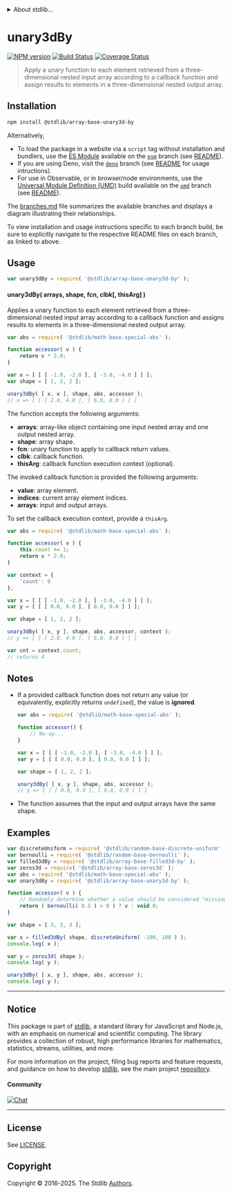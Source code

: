 <!--

@license Apache-2.0

Copyright (c) 2024 The Stdlib Authors.

Licensed under the Apache License, Version 2.0 (the "License");
you may not use this file except in compliance with the License.
You may obtain a copy of the License at

   http://www.apache.org/licenses/LICENSE-2.0

Unless required by applicable law or agreed to in writing, software
distributed under the License is distributed on an "AS IS" BASIS,
WITHOUT WARRANTIES OR CONDITIONS OF ANY KIND, either express or implied.
See the License for the specific language governing permissions and
limitations under the License.

-->


<details>
  <summary>
    About stdlib...
  </summary>
  <p>We believe in a future in which the web is a preferred environment for numerical computation. To help realize this future, we've built stdlib. stdlib is a standard library, with an emphasis on numerical and scientific computation, written in JavaScript (and C) for execution in browsers and in Node.js.</p>
  <p>The library is fully decomposable, being architected in such a way that you can swap out and mix and match APIs and functionality to cater to your exact preferences and use cases.</p>
  <p>When you use stdlib, you can be absolutely certain that you are using the most thorough, rigorous, well-written, studied, documented, tested, measured, and high-quality code out there.</p>
  <p>To join us in bringing numerical computing to the web, get started by checking us out on <a href="https://github.com/stdlib-js/stdlib">GitHub</a>, and please consider <a href="https://opencollective.com/stdlib">financially supporting stdlib</a>. We greatly appreciate your continued support!</p>
</details>

# unary3dBy

[![NPM version][npm-image]][npm-url] [![Build Status][test-image]][test-url] [![Coverage Status][coverage-image]][coverage-url] <!-- [![dependencies][dependencies-image]][dependencies-url] -->

> Apply a unary function to each element retrieved from a three-dimensional nested input array according to a callback function and assign results to elements in a three-dimensional nested output array.

<section class="intro">

</section>

<!-- /.intro -->

<section class="installation">

## Installation

```bash
npm install @stdlib/array-base-unary3d-by
```

Alternatively,

-   To load the package in a website via a `script` tag without installation and bundlers, use the [ES Module][es-module] available on the [`esm`][esm-url] branch (see [README][esm-readme]).
-   If you are using Deno, visit the [`deno`][deno-url] branch (see [README][deno-readme] for usage intructions).
-   For use in Observable, or in browser/node environments, use the [Universal Module Definition (UMD)][umd] build available on the [`umd`][umd-url] branch (see [README][umd-readme]).

The [branches.md][branches-url] file summarizes the available branches and displays a diagram illustrating their relationships.

To view installation and usage instructions specific to each branch build, be sure to explicitly navigate to the respective README files on each branch, as linked to above.

</section>

<section class="usage">

## Usage

```javascript
var unary3dBy = require( '@stdlib/array-base-unary3d-by' );
```

#### unary3dBy( arrays, shape, fcn, clbk\[, thisArg] )

Applies a unary function to each element retrieved from a three-dimensional nested input array according to a callback function and assigns results to elements in a three-dimensional nested output array.

```javascript
var abs = require( '@stdlib/math-base-special-abs' );

function accessor( v ) {
    return v * 2.0;
}

var x = [ [ [ -1.0, -2.0 ], [ -3.0, -4.0 ] ] ];
var shape = [ 1, 2, 2 ];

unary3dBy( [ x, x ], shape, abs, accessor );
// x => [ [ [ 2.0, 4.0 ], [ 6.0, 8.0 ] ] ]
```

The function accepts the following arguments:

-   **arrays**: array-like object containing one input nested array and one output nested array.
-   **shape**: array shape.
-   **fcn**: unary function to apply to callback return values.
-   **clbk**: callback function.
-   **thisArg**: callback function execution context (optional).

The invoked callback function is provided the following arguments:

-   **value**: array element.
-   **indices**: current array element indices.
-   **arrays**: input and output arrays.

To set the callback execution context, provide a `thisArg`.

<!-- eslint-disable no-invalid-this -->

```javascript
var abs = require( '@stdlib/math-base-special-abs' );

function accessor( v ) {
    this.count += 1;
    return v * 2.0;
}

var context = {
    'count': 0
};

var x = [ [ [ -1.0, -2.0 ], [ -3.0, -4.0 ] ] ];
var y = [ [ [ 0.0, 0.0 ], [ 0.0, 0.0 ] ] ];

var shape = [ 1, 2, 2 ];

unary3dBy( [ x, y ], shape, abs, accessor, context );
// y => [ [ [ 2.0, 4.0 ], [ 6.0, 8.0 ] ] ]

var cnt = context.count;
// returns 4
```

</section>

<!-- /.usage -->

<section class="notes">

## Notes

-   If a provided callback function does not return any value (or equivalently, explicitly returns `undefined`), the value is **ignored**.

    ```javascript
    var abs = require( '@stdlib/math-base-special-abs' );

    function accessor() {
        // No-op...
    }

    var x = [ [ [ -1.0, -2.0 ], [ -3.0, -4.0 ] ] ];
    var y = [ [ [ 0.0, 0.0 ], [ 0.0, 0.0 ] ] ];

    var shape = [ 1, 2, 2 ];

    unary3dBy( [ x, y ], shape, abs, accessor );
    // y => [ [ [ 0.0, 0.0 ], [ 0.0, 0.0 ] ] ]
    ```

-   The function assumes that the input and output arrays have the same shape.

</section>

<!-- /.notes -->

<section class="examples">

## Examples

<!-- eslint no-undef: "error" -->

```javascript
var discreteUniform = require( '@stdlib/random-base-discrete-uniform' ).factory;
var bernoulli = require( '@stdlib/random-base-bernoulli' );
var filled3dBy = require( '@stdlib/array-base-filled3d-by' );
var zeros3d = require( '@stdlib/array-base-zeros3d' );
var abs = require( '@stdlib/math-base-special-abs' );
var unary3dBy = require( '@stdlib/array-base-unary3d-by' );

function accessor( v ) {
    // Randomly determine whether a value should be considered "missing":
    return ( bernoulli( 0.5 ) > 0 ) ? v : void 0;
}

var shape = [ 3, 3, 3 ];

var x = filled3dBy( shape, discreteUniform( -100, 100 ) );
console.log( x );

var y = zeros3d( shape );
console.log( y );

unary3dBy( [ x, y ], shape, abs, accessor );
console.log( y );
```

</section>

<!-- /.examples -->

<!-- Section for related `stdlib` packages. Do not manually edit this section, as it is automatically populated. -->

<section class="related">

</section>

<!-- /.related -->

<!-- Section for all links. Make sure to keep an empty line after the `section` element and another before the `/section` close. -->


<section class="main-repo" >

* * *

## Notice

This package is part of [stdlib][stdlib], a standard library for JavaScript and Node.js, with an emphasis on numerical and scientific computing. The library provides a collection of robust, high performance libraries for mathematics, statistics, streams, utilities, and more.

For more information on the project, filing bug reports and feature requests, and guidance on how to develop [stdlib][stdlib], see the main project [repository][stdlib].

#### Community

[![Chat][chat-image]][chat-url]

---

## License

See [LICENSE][stdlib-license].


## Copyright

Copyright &copy; 2016-2025. The Stdlib [Authors][stdlib-authors].

</section>

<!-- /.stdlib -->

<!-- Section for all links. Make sure to keep an empty line after the `section` element and another before the `/section` close. -->

<section class="links">

[npm-image]: http://img.shields.io/npm/v/@stdlib/array-base-unary3d-by.svg
[npm-url]: https://npmjs.org/package/@stdlib/array-base-unary3d-by

[test-image]: https://github.com/stdlib-js/array-base-unary3d-by/actions/workflows/test.yml/badge.svg?branch=main
[test-url]: https://github.com/stdlib-js/array-base-unary3d-by/actions/workflows/test.yml?query=branch:main

[coverage-image]: https://img.shields.io/codecov/c/github/stdlib-js/array-base-unary3d-by/main.svg
[coverage-url]: https://codecov.io/github/stdlib-js/array-base-unary3d-by?branch=main

<!--

[dependencies-image]: https://img.shields.io/david/stdlib-js/array-base-unary3d-by.svg
[dependencies-url]: https://david-dm.org/stdlib-js/array-base-unary3d-by/main

-->

[chat-image]: https://img.shields.io/gitter/room/stdlib-js/stdlib.svg
[chat-url]: https://app.gitter.im/#/room/#stdlib-js_stdlib:gitter.im

[stdlib]: https://github.com/stdlib-js/stdlib

[stdlib-authors]: https://github.com/stdlib-js/stdlib/graphs/contributors

[umd]: https://github.com/umdjs/umd
[es-module]: https://developer.mozilla.org/en-US/docs/Web/JavaScript/Guide/Modules

[deno-url]: https://github.com/stdlib-js/array-base-unary3d-by/tree/deno
[deno-readme]: https://github.com/stdlib-js/array-base-unary3d-by/blob/deno/README.md
[umd-url]: https://github.com/stdlib-js/array-base-unary3d-by/tree/umd
[umd-readme]: https://github.com/stdlib-js/array-base-unary3d-by/blob/umd/README.md
[esm-url]: https://github.com/stdlib-js/array-base-unary3d-by/tree/esm
[esm-readme]: https://github.com/stdlib-js/array-base-unary3d-by/blob/esm/README.md
[branches-url]: https://github.com/stdlib-js/array-base-unary3d-by/blob/main/branches.md

[stdlib-license]: https://raw.githubusercontent.com/stdlib-js/array-base-unary3d-by/main/LICENSE

</section>

<!-- /.links -->
